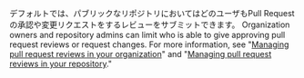 デフォルトでは、パブリックなリポジトリにおいてはどのユーザもPull Requestの承認や変更リクエストをするレビューをサブミットできます。 Organization owners and repository admins can limit who is able to give approving pull request reviews or request changes. For more information, see "[Managing pull request reviews in your organization](/organizations/managing-organization-settings/managing-pull-request-reviews-in-your-organization)" and "[Managing pull request reviews in your repository](/repositories/managing-your-repositorys-settings-and-features/managing-repository-settings/managing-pull-request-reviews-in-your-repository)."
